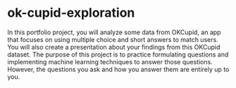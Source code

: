# ok-cupid-exploration
In this portfolio project, you will analyze some data from OKCupid, an app that focuses on using multiple choice and short answers to match users.  You will also create a presentation about your findings from this OKCupid dataset.  The purpose of this project is to practice formulating questions and implementing machine learning techniques to answer those questions. However, the questions you ask and how you answer them are entirely up to you.
